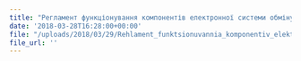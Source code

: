 ```yaml
---
title: "Регламент функціонування компонентів електронної системи обміну медичною інформацією..."
date: '2018-03-28T16:28:00+00:00'
file: "/uploads/2018/03/29/Rehlament_funktsionuvannia_komponentiv_elektronnoi_systemy.pdf"
file_url: ''
---
```

